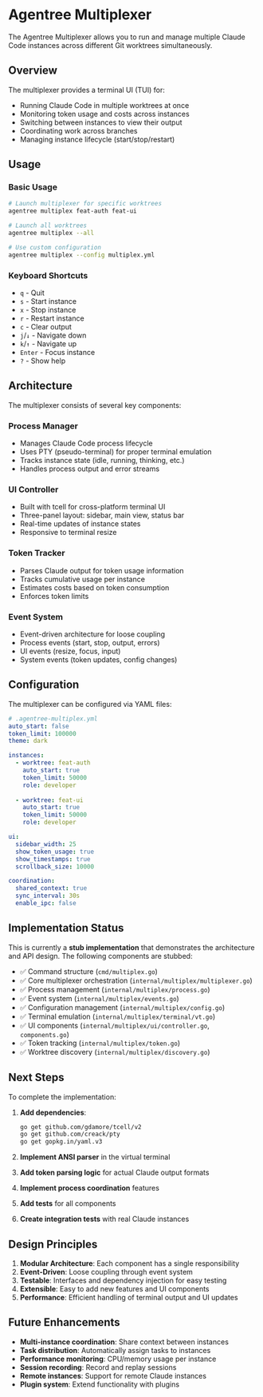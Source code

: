 # Agentree Multiplexer

The Agentree Multiplexer allows you to run and manage multiple Claude Code instances across different Git worktrees simultaneously.

## Overview

The multiplexer provides a terminal UI (TUI) for:
- Running Claude Code in multiple worktrees at once
- Monitoring token usage and costs across instances
- Switching between instances to view their output
- Coordinating work across branches
- Managing instance lifecycle (start/stop/restart)

## Usage

### Basic Usage

```bash
# Launch multiplexer for specific worktrees
agentree multiplex feat-auth feat-ui

# Launch all worktrees
agentree multiplex --all

# Use custom configuration
agentree multiplex --config multiplex.yml
```

### Keyboard Shortcuts

- `q` - Quit
- `s` - Start instance
- `x` - Stop instance
- `r` - Restart instance
- `c` - Clear output
- `j`/`↓` - Navigate down
- `k`/`↑` - Navigate up
- `Enter` - Focus instance
- `?` - Show help

## Architecture

The multiplexer consists of several key components:

### Process Manager
- Manages Claude Code process lifecycle
- Uses PTY (pseudo-terminal) for proper terminal emulation
- Tracks instance state (idle, running, thinking, etc.)
- Handles process output and error streams

### UI Controller
- Built with tcell for cross-platform terminal UI
- Three-panel layout: sidebar, main view, status bar
- Real-time updates of instance states
- Responsive to terminal resize

### Token Tracker
- Parses Claude output for token usage information
- Tracks cumulative usage per instance
- Estimates costs based on token consumption
- Enforces token limits

### Event System
- Event-driven architecture for loose coupling
- Process events (start, stop, output, errors)
- UI events (resize, focus, input)
- System events (token updates, config changes)

## Configuration

The multiplexer can be configured via YAML files:

```yaml
# .agentree-multiplex.yml
auto_start: false
token_limit: 100000
theme: dark

instances:
  - worktree: feat-auth
    auto_start: true
    token_limit: 50000
    role: developer
  
  - worktree: feat-ui
    auto_start: true
    token_limit: 50000
    role: developer

ui:
  sidebar_width: 25
  show_token_usage: true
  show_timestamps: true
  scrollback_size: 10000

coordination:
  shared_context: true
  sync_interval: 30s
  enable_ipc: false
```

## Implementation Status

This is currently a **stub implementation** that demonstrates the architecture and API design. The following components are stubbed:

- ✅ Command structure (`cmd/multiplex.go`)
- ✅ Core multiplexer orchestration (`internal/multiplex/multiplexer.go`)
- ✅ Process management (`internal/multiplex/process.go`)
- ✅ Event system (`internal/multiplex/events.go`)
- ✅ Configuration management (`internal/multiplex/config.go`)
- ✅ Terminal emulation (`internal/multiplex/terminal/vt.go`)
- ✅ UI components (`internal/multiplex/ui/controller.go`, `components.go`)
- ✅ Token tracking (`internal/multiplex/token.go`)
- ✅ Worktree discovery (`internal/multiplex/discovery.go`)

## Next Steps

To complete the implementation:

1. **Add dependencies**:
   ```bash
   go get github.com/gdamore/tcell/v2
   go get github.com/creack/pty
   go get gopkg.in/yaml.v3
   ```

2. **Implement ANSI parser** in the virtual terminal

3. **Add token parsing logic** for actual Claude output formats

4. **Implement process coordination** features

5. **Add tests** for all components

6. **Create integration tests** with real Claude instances

## Design Principles

1. **Modular Architecture**: Each component has a single responsibility
2. **Event-Driven**: Loose coupling through event system
3. **Testable**: Interfaces and dependency injection for easy testing
4. **Extensible**: Easy to add new features and UI components
5. **Performance**: Efficient handling of terminal output and UI updates

## Future Enhancements

- **Multi-instance coordination**: Share context between instances
- **Task distribution**: Automatically assign tasks to instances
- **Performance monitoring**: CPU/memory usage per instance
- **Session recording**: Record and replay sessions
- **Remote instances**: Support for remote Claude instances
- **Plugin system**: Extend functionality with plugins